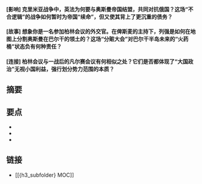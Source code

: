 #### [影响] 克里米亚战争中，英法为何要与奥斯曼帝国结盟，共同对抗俄国？这场“不合逻辑”的战争如何暂时为帝国“续命”，但又使其背上了更沉重的债务？


#### [故事] 想象你是一名参加柏林会议的外交官。在俾斯麦的主持下，列强是如何在地图上分割奥斯曼在巴尔干的领土的？这场“分赃大会”对巴尔干半岛未来的“火药桶”状态负有何种责任？


#### [连接] 柏林会议与一战后的凡尔赛会议有何相似之处？它们是否都体现了“大国政治”无视小国利益，强行划分势力范围的本质？


## 摘要


## 要点

- 
- 
- 

## 链接

- [[{h3_subfolder} MOC]]
